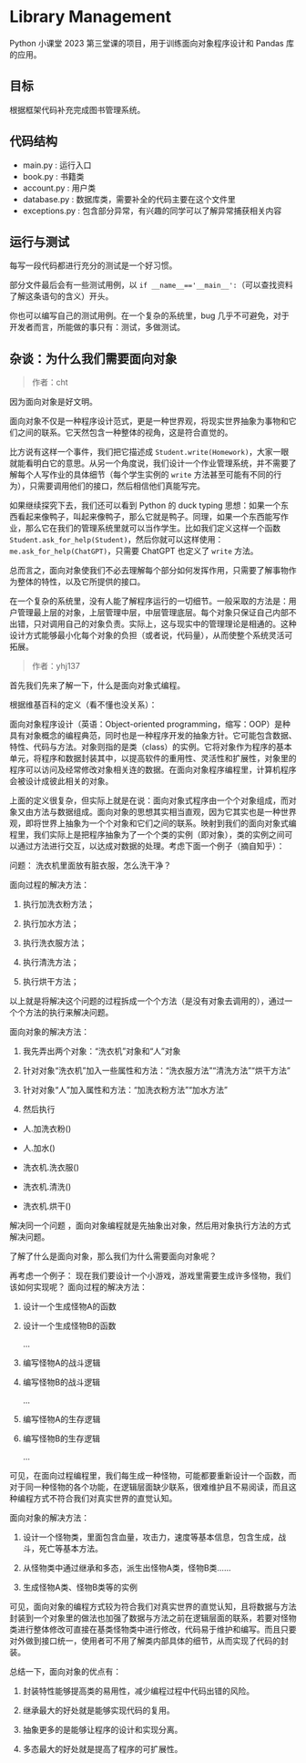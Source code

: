 # Library Management

Python 小课堂 2023 第三堂课的项目，用于训练面向对象程序设计和 Pandas 库的应用。

## 目标

根据框架代码补充完成图书管理系统。

## 代码结构

- main.py : 运行入口
- book.py : 书籍类
- account.py : 用户类
- database.py : 数据库类，需要补全的代码主要在这个文件里
- exceptions.py : 包含部分异常，有兴趣的同学可以了解异常捕获相关内容

## 运行与测试

每写一段代码都进行充分的测试是一个好习惯。

部分文件最后会有一些测试用例，以 `if __name__=='__main__':`（可以查找资料了解这条语句的含义）开头。

你也可以编写自己的测试用例。在一个复杂的系统里，bug 几乎不可避免，对于开发者而言，所能做的事只有：测试，多做测试。

## 杂谈：为什么我们需要面向对象

> 作者：cht

因为面向对象是好文明。

面向对象不仅是一种程序设计范式，更是一种世界观，将现实世界抽象为事物和它们之间的联系。它天然包含一种整体的视角，这是符合直觉的。

比方说有这样一个事件，我们把它描述成 `Student.write(Homework)`，大家一眼就能看明白它的意思。从另一个角度说，我们设计一个作业管理系统，并不需要了解每个人写作业的具体细节（每个学生实例的 `write` 方法甚至可能有不同的行为），只需要调用他们的接口，然后相信他们真能写完。

如果继续探究下去，我们还可以看到 Python 的 duck typing 思想：如果一个东西看起来像鸭子，叫起来像鸭子，那么它就是鸭子。同理，如果一个东西能写作业，那么它在我们的管理系统里就可以当作学生。比如我们定义这样一个函数 `Student.ask_for_help(Student)`，然后你就可以这样使用：`me.ask_for_help(ChatGPT)`，只需要 ChatGPT 也定义了 `write` 方法。

总而言之，面向对象使我们不必去理解每个部分如何发挥作用，只需要了解事物作为整体的特性，以及它所提供的接口。

在一个复杂的系统里，没有人能了解程序运行的一切细节。一般采取的方法是：用户管理最上层的对象，上层管理中层，中层管理底层。每个对象只保证自己内部不出错，只对调用自己的对象负责。实际上，这与现实中的管理理论是相通的。这种设计方式能够最小化每个对象的负担（或者说，代码量），从而使整个系统灵活可拓展。

> 作者：yhj137

首先我们先来了解一下，什么是面向对象式编程。

根据维基百科的定义（看不懂也没关系）：

面向对象程序设计（英语：Object-oriented programming，缩写：OOP）是种具有对象概念的编程典范，同时也是一种程序开发的抽象方针。它可能包含数据、特性、代码与方法。对象则指的是类（class）的实例。它将对象作为程序的基本单元，将程序和数据封装其中，以提高软件的重用性、灵活性和扩展性，对象里的程序可以访问及经常修改对象相关连的数据。在面向对象程序编程里，计算机程序会被设计成彼此相关的对象。

上面的定义很复杂，但实际上就是在说：面向对象式程序由一个个对象组成，而对象又由方法与数据组成。面向对象的思想其实相当直观，因为它其实也是一种世界观，即将世界上抽象为一个个对象和它们之间的联系。映射到我们的面向对象式编程里，我们实际上是把程序抽象为了一个个类的实例（即对象），类的实例之间可以通过方法进行交互，以达成对数据的处理。考虑下面一个例子（摘自知乎）：

问题： 洗衣机里面放有脏衣服，怎么洗干净？

面向过程的解决方法：

1. 执行加洗衣粉方法；

2. 执行加水方法；

3. 执行洗衣服方法；

4. 执行清洗方法；

5. 执行烘干方法；

以上就是将解决这个问题的过程拆成一个个方法（是没有对象去调用的），通过一个个方法的执行来解决问题。

面向对象的解决方法：

1. 我先弄出两个对象：“洗衣机”对象和“人”对象

2. 针对对象“洗衣机”加入一些属性和方法：“洗衣服方法”“清洗方法”“烘干方法”

3. 针对对象“人”加入属性和方法：“加洗衣粉方法”“加水方法”

4. 然后执行

- 人.加洗衣粉()

- 人.加水()

- 洗衣机.洗衣服()

- 洗衣机.清洗()

- 洗衣机.烘干()

解决同一个问题 ，面向对象编程就是先抽象出对象，然后用对象执行方法的方式解决问题。

了解了什么是面向对象，那么我们为什么需要面向对象呢？

再考虑一个例子：
现在我们要设计一个小游戏，游戏里需要生成许多怪物，我们该如何实现呢？
面向过程的解决方法：

1. 设计一个生成怪物A的函数

2. 设计一个生成怪物B的函数

    ...

3. 编写怪物A的战斗逻辑

4. 编写怪物B的战斗逻辑

   ...

5. 编写怪物A的生存逻辑

6. 编写怪物B的生存逻辑

   ...

可见，在面向过程编程里，我们每生成一种怪物，可能都要重新设计一个函数，而对于同一种怪物的各个功能，在逻辑层面缺少联系，很难维护且不易阅读，而且这种编程方式不符合我们对真实世界的直觉认知。

面向对象的解决方法：

1. 设计一个怪物类，里面包含血量，攻击力，速度等基本信息，包含生成，战斗，死亡等基本方法。

2. 从怪物类中通过继承和多态，派生出怪物A类，怪物B类……

3. 生成怪物A类、怪物B类等的实例

可见，面向对象的编程方式较为符合我们对真实世界的直觉认知，且将数据与方法封装到一个对象里的做法也加强了数据与方法之前在逻辑层面的联系，若要对怪物类进行整体修改可直接在基类怪物类中进行修改，代码易于维护和编写。而且只要对外做到接口统一，使用者可不用了解类内部具体的细节，从而实现了代码的封装。

总结一下，面向对象的优点有：

1. 封装特性能够提高类的易用性，减少编程过程中代码出错的风险。

2. 继承最大的好处就是能够实现代码的复用。

3. 抽象更多的是能够让程序的设计和实现分离。

4. 多态最大的好处就是提高了程序的可扩展性。
